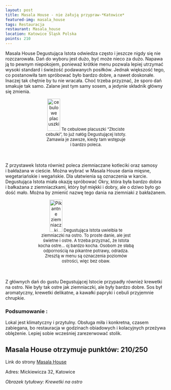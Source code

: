 ```yaml
---
layout: post
title: Masala House - nie żałują przypraw-*Katowice*
featured-img: masala_house
tags: Restauracja 
restaurant: Masala_house
location: Katowice Śląsk Polska
points: 210
---
```

Masala House Degustująca Istota odwiedza często i&nbsp;jeszcze nigdy się nie rozczarowała.
Dań do wyboru jest dużo, być może nieco za dużo. Napawa ją to pewnym niepokojem,
ponieważ krótkie menu pozwala lepiej utrzymać wysoki standard i&nbsp;świeżość podawanych posiłków.
Jednak większość tego, co postanowiła tam spróbować było bardzo dobre, a&nbsp;nawet doskonałe.
 Inaczej tak chętnie by tu nie wracała.
Choć trzeba przyznać, że sporo dań smakuje tak samo. Zalane jest tym samy sosem,
 a&nbsp;jedynie składnik główny się zmienia.

<center><div style="width:50%"> <img src="{{site.img_url}}/assets/img/posts/cebulowe.jpg" alt="cebulowe placuszki" height="100px" width="40px" />
    <font size="2">Te cebulowe placuszki “Złociste cebulki”, to już nałóg Degustującej Istoty. Zamawia je zawsze, kiedy tam wstępuje i&nbsp;bardzo poleca. </font></div></center>
<br />&ensp;&ensp;&ensp;&ensp;

Z&nbsp;przystawek Istota również poleca ziemniaczane kotleciki oraz samosy i&nbsp;bakłażana w cieście.
Można wybrać w&nbsp;Masala House dania mięsne, wegetariańskie i&nbsp;wegańskie.
Dla ułatwienia są oznaczenia w&nbsp;karcie.
Degustująca Istota miała okazję spróbować Okry, która była bardzo dobra i&nbsp;bałkażana z&nbsp;ziemniaczkami,
 który był miękki i&nbsp;dobry, ale o&nbsp;dziwo było go dość mało.
Można by zmienić nazwę tego dania na ziemniaki z&nbsp;bakłażanem.

<center><div style="width:60%"> <img src="{{site.img_url}}/assets/img/posts/pikantne_ziemniaczki.jpg" alt="Pikantne ziemniaczki" height="100px" width="40px" />
    <font size="2"> Degustująca Istota uwielbia te ziemniaczki na ostro. To proste danie, ale jest świetne i&nbsp;ostre. A&nbsp;trzeba przyznać, że Istota kocha ostre… oj bardzo kocha.
        Osobom ze słabą odpornością na pikantne potrawy, odradza. Zresztą w&nbsp;menu są oznaczenia poziomów ostrości, więc bez obaw.
    </font></div></center>
<br />&ensp;&ensp;&ensp;&ensp;

Z&nbsp;głównych dań do gustu Degustującej Istocie przypadły również krewetki na ostro.
 Nie były tak ostre jak ziemniaczki, ale były bardzo dobre.
Sos był aromatyczny, krewetki delikatne, a&nbsp;kawałki papryki i&nbsp;cebuli przyjemnie chrupkie.

### Podsumowanie :

Lokal jest klimatyczny i&nbsp;przytulny. Obsługa miła i&nbsp;konkretna, czasem zabiegana,
bo restauracja w&nbsp;godzinach obiadowych i&nbsp;kolacyjnych przeżywa oblężenie.
Lepiej sobie wcześniej zarezerwować stolik.

## Masala House otrzymuje punktów: **210/250**
Link do strony [Masala House]

Adres:
Mickiewicza 32, Katowice

_Obrazek tytułowy: Krewetki na ostro_

[Masala House]: http://katowice.masalahouse.eu/



